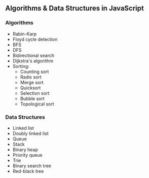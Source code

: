 
## Algorithms & Data Structures in JavaScript

### Algorithms

* Rabin-Karp 
* Floyd cycle detection
* BFS
* DFS
* Bidirectional search
* Dijkstra's algorithm
* Sorting:
  * Counting sort
  * Radix sort
  * Merge sort
  * Quicksort
  * Selection sort
  * Bubble sort
  * Topological sort

### Data Structures

* Linked list
* Doubly linked list
* Queue
* Stack
* Binary heap
* Priority queue
* Trie
* Binary search tree
* Red-black tree

